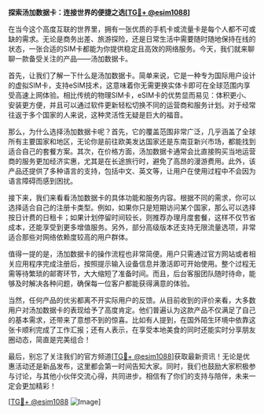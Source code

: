 **探索汤加数据卡：连接世界的便捷之选[[TG💪+ @esim1088](https://t.me/s/esim1088)]**

在当今这个高度互联的世界里，拥有一张优质的手机卡或流量卡是每个人都不可或缺的需求。无论是商务出差、旅游探险，还是日常生活中需要随时随地保持在线的状态，一张合适的SIM卡都能为你提供稳定且高效的网络服务。今天，我们就来聊聊一款备受关注的产品——汤加数据卡。

首先，让我们了解一下什么是汤加数据卡。简单来说，它是一种专为国际用户设计的虚拟SIM卡，支持eSIM技术，这意味着你无需更换实体卡即可在全球范围内享受高速上网体验。相比传统的物理SIM卡，eSIM卡的优势显而易见：体积更小、安装更方便，并且可以通过软件更新轻松切换不同的运营商和服务计划。对于经常往返于多个国家的人来说，这种灵活性无疑是巨大的福音。

那么，为什么选择汤加数据卡呢？首先，它的覆盖范围非常广泛，几乎涵盖了全球所有主要国家和地区，无论你是前往欧美发达国家还是东南亚新兴市场，都能找到适合自己的套餐方案。其次，在价格方面，汤加数据卡通常会比直接购买当地运营商的服务更加经济实惠，尤其是在长途旅行时，避免了高昂的漫游费用。此外，该产品还提供了多种语言的支持，包括中文、英文等，让用户在使用过程中不会因为语言障碍而感到困扰。

接下来，我们来看看汤加数据卡的具体功能和服务内容。根据不同的需求，你可以选择适合自己的注册卡类型。例如，如果你只是短期访问某个国家，那么可以选择按日计费的日租卡；如果计划停留时间较长，则推荐办理月度套餐，这样不仅节省成本，还能享受到更多增值服务。另外，部分高级版本还支持无限流量选项，非常适合那些对网络依赖度较高的用户群体。

值得一提的是，汤加数据卡的操作流程也非常简便。用户只需通过官方网站或者相关应用程序完成注册后，按照提示输入设备信息并激活即可开始使用。整个过程无需等待繁琐的邮寄环节，大大缩短了准备时间。而且，后台客服团队随时待命，能够及时解决各种问题，确保每一位客户都能获得满意的体验。

当然，任何产品的优劣都离不开实际用户的反馈。从目前收到的评价来看，大多数用户对汤加数据卡的表现给予了高度肯定。他们普遍认为这款产品不仅满足了自己的基本需求，还带来了意想不到的惊喜。比如有人提到，在国外陌生环境中依靠这张卡顺利完成了工作汇报；还有人表示，在享受本地美食的同时还能实时分享朋友圈动态，简直是完美组合！

最后，别忘了关注我们的官方频道[[TG💪+ @esim1088](https://t.me/s/esim1088)]获取最新资讯！无论是优惠活动还是新品发布，这里都会第一时间告知大家。同时，我们也鼓励大家积极参与讨论，与其他小伙伴交流心得，共同进步。相信有了你们的支持与陪伴，未来一定会更加精彩！

[[TG💪+ @esim1088](https://t.me/s/esim1088) ![Image](https://i.postimg.cc/4NQfJmqS/Snipaste-2025-05-13-00-14-12.png)]